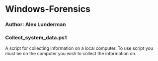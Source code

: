 # Windows-Forensics
### Author: Alex Lunderman 
### Collect_system_data.ps1 
A script for collecting information on a local computer. To use script you must be on the computer you wish to collect the information on. 
